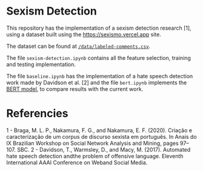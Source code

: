 # Sexism Detection

This repository has the implementation of a sexism detection research [1], using a dataset built using the https://sexismo.vercel.app site.

The dataset can be found at [`/data/labeled-comments.csv`](https://github.com/mlpbraga/sexism-detection-notebooks/blob/main/data/labeled-comments.csv).

The file `sexism-detection.ipynb` contains all the feature selection, training and testing implementation. 

The file `baseline.ipynb` has the implementation of a hate speech detection work made by Davidson et al. [2] and the file `bert.ipynb` implements the [BERT model](https://github.com/google-research/bert), to compare results with the current work.

# Referencies

1 - Braga, M. L. P., Nakamura, F. G., and Nakamura, E. F. (2020).  Criação e caracterização de um corpus de discurso sexista em português. In Anais do IX Brazilian Workshop on Social Network Analysis and Mining, pages 97–107. SBC.
2 - Davidson, T., Warmsley, D., and Macy, M. (2017). Automated hate speech detection andthe problem of offensive language. Eleventh International AAAI Conference on Weband Social Media.
